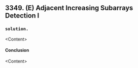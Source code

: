 ## 3349. (E) Adjacent Increasing Subarrays Detection I

### `solution.`
\<Content\>  

#### Conclusion
\<Content\>  
  

